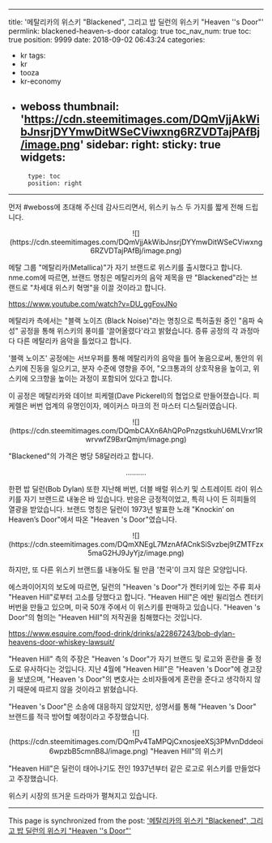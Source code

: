 
---
title: '메탈리카의 위스키 "Blackened", 그리고 밥 딜런의 위스키 "Heaven ''s Door"'
permlink: blackened-heaven-s-door
catalog: true
toc_nav_num: true
toc: true
position: 9999
date: 2018-09-02 06:43:24
categories:
- kr
tags:
- kr
- tooza
- kr-economy
- weboss
thumbnail: 'https://cdn.steemitimages.com/DQmVjjAkWibJnsrjDYYmwDitWSeCViwxng6RZVDTajPAfBj/image.png'
sidebar:
    right:
        sticky: true
widgets:
    -
        type: toc
        position: right
---


먼저 #weboss에 초대해 주신데 감사드리면서, 위스키 뉴스 두 가지를 짧게 전해 드립니다. 

<center> 
![](https://cdn.steemitimages.com/DQmVjjAkWibJnsrjDYYmwDitWSeCViwxng6RZVDTajPAfBj/image.png)
</center> 

메탈 그룹 "메탈리카(Metallica)"가 자기 브랜드로 위스키를 출시했다고 합니다. nme.com에 따르면, 브랜드 명칭은 메탈리카의 음악 제목을 딴 "Blackened"라는 브랜드로 "차세대 위스키 혁명"을 이끌 것이라고 합니다.  

https://www.youtube.com/watch?v=DU_ggFovJNo 

메탈리카 측에서는 "블랙 노이즈 (Black Noise)"라는 명칭으로 특허출원 중인 "음파 숙성" 공정을 통해 위스키의 풍미를 '끌어올렸다'라고 밝혔습니다. 증류 공정의 각 과정마다 다른 메탈리카 음악을 틀었다고 합니다.  

'블랙 노이즈' 공정에는 서브우퍼를 통해 메탈리카의 음악을 틀어 놓음으로써, 통안의 위스키에 진동을 일으키고, 분자 수준에 영향을 주어, "오크통과의 상호작용을 높이고, 위스키에 오크향을 높이는 과정이 포함되어 있다고 합니다. 

이 공정은 메탈리카와  데이브 피케렐(Dave Pickerell)의 협업으로 만들어졌습니다. 피케렐은 버번 업계의 유명인이자, 메이커스 마크의 전 마스터 디스틸러였습니다. 

<center> 
![](https://cdn.steemitimages.com/DQmbCAXn6AhQPoPnzgstkuhU6MLVrxr1RwrvwfZ9BxrQmjm/image.png)
</center> 

"Blackened"의 가격은 병당 58달러라고 합니다.  

<center> 
.......... 
</center> 

한편 밥 딜런(Bob Dylan) 또한 지난해 버번, 더블 배럴 위스키 및  스트레이트 라이 위스키를 자기 브랜드로 내놓은 바 있습니다. 반응은 긍정적이었고, 특히 나이 든 히피들의 열광을 받았습니다. 브랜드 명칭은 딜런이 1973년 발표한 노래 "Knockin’ on Heaven’s Door"에서 따온 "Heaven 's Door"였습니다.  

<center> 
![](https://cdn.steemitimages.com/DQmXNEgL7MznAfACnkSiSvzbej9tZMTFzx5maG2HJ9JyYjz/image.png)
</center> 

하지만, 또 다른 위스키 브랜드를 내놓아도 될 만큼 '천국'이 크지 않은 모양입니다.  

에스콰이어지의 보도에 따르면, 딜런의 "Heaven 's Door"가 켄터키에 있는 주류 회사 "Heaven Hill"로부터 고소를  당했다고 합니다. "Heaven Hill"은 에반 윌리엄스 켄터키 버번을 만들고 있으며, 미국 50개 주에서 이 위스키를 판매하고 있습니다. "Heaven 's Door"의 혐의는 "Heaven Hill"의 저작권을 침해했다는 것입니다.  

https://www.esquire.com/food-drink/drinks/a22867243/bob-dylan-heavens-door-whiskey-lawsuit/ 

"Heaven Hill" 측의 주장은 "Heaven 's Door"가 자기 브랜드 및 로고와 혼란을 줄 정도로 유사하다는 것입니다. 지난 4월에 "Heaven Hill"은 "Heaven 's Door"에 경고장을 보냈으며, "Heaven 's Door"의 변호사는 소비자들에게 혼란을 준다고 생각하지 않기 때문에 따르지 않을 것이라고 밝혔습니다. 

"Heaven 's Door"은 소송에 대응하지 않았지만, 성명서를 통해 "Heaven 's Door" 브랜드를 적극 방어할 예정이라고 주장했습니다.  

<center> 
![](https://cdn.steemitimages.com/DQmPv4TaMPQjCxnosjeeXSj3PMvnDddeoi6wpzbB5cmnB8J/image.png)
"Heaven Hill"의 위스키 
</center> 

"Heaven Hill"은 딜런이 태어나기도 전인 1937년부터 같은 로고로 위스키를 만들었다고 주장했습니다.  

위스키 시장의 뜨거운 드라마가 펼쳐지고 있습니다.

- - -

This page is synchronized from the post: ['메탈리카의 위스키 "Blackened", 그리고 밥 딜런의 위스키 "Heaven ''s Door"'](https://steemit.com/@pius.pius/blackened-heaven-s-door)
